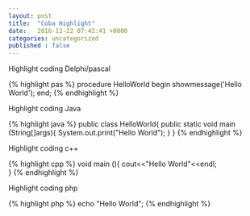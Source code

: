 ```yaml
---
layout: post
title:  "Coba Highlight"
date:   2016-12-22 07:42:41 +0800
categories: uncategorized
published : false
---
```


Highlight coding Delphi/pascal

{% highlight pas %}
procedure HelloWorld
begin
  showmessage('Hello World');
end;
{% endhighlight %}

Highlight coding Java

{% highlight java %}
public class HelloWorld{
  public static void main (String[]args){
    System.out.print("Hello World");
  }
}
{% endhighlight %}

Highlight coding c++

{% highlight cpp %}
void main (){
  cout<<"Hello World"<<endl;	
}
{% endhighlight %}

Highlight coding php

{% highlight php %}
  echo "Hello World";
{% endhighlight %}
